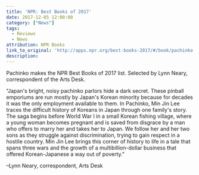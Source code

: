 ```yaml
---
title: 'NPR: Best Books of 2017'
date: 2017-12-05 12:00:00
category: ["News"]
tags:
  - Reviews
  - News
attribution: NPR Books
link_to_original: 'http://apps.npr.org/best-books-2017/#/book/pachinko'
description:
---
```



Pachinko makes the NPR Best Books of 2017 list. Selected by Lynn Neary, correspondent of the Arts Desk.

"Japan's bright, noisy pachinko parlors hide a dark secret. These pinball emporiums are run mostly by Japan's Korean minority because for decades it was the only employment available to them. In Pachinko, Min Jin Lee traces the difficult history of Koreans in Japan through one family's story. The saga begins before World War I in a small Korean fishing village, where a young woman becomes pregnant and is saved from disgrace by a man who offers to marry her and takes her to Japan. We follow her and her two sons as they struggle against discrimination, trying to gain respect in a hostile country. Min Jin Lee brings this corner of history to life in a tale that spans three wars and the growth of a multibillion-dollar business that offered Korean-Japanese a way out of poverty."

–Lynn Neary, correspondent, Arts Desk